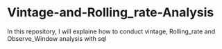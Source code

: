 # Vintage-and-Rolling_rate-Analysis
In this repository, I will explaine how to conduct vintage, Rolling_rate and Observe_Window analysis with sql
